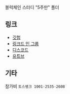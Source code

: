 블럭체인 스터디 "5주만" 폴더

## 링크
- [깃헙](https://github.com/5juman)
- [링크드 인 그룹](https://www.linkedin.com/groups/13030026/)
- [디스코드](https://discord.gg/t9TVNSHxsp)
- [유튜브](https://www.youtube.com/@5juman)

## 기타
참가비 `토스뱅크 1001-2535-2608`
   